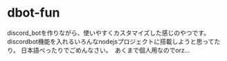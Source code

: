# dbot-fun
discord_botを作りながら、使いやすくカスタマイズした感じのやつです。
discordbot機能を入れるいろんなnodejsプロジェクトに搭載しようと思ってたり。
日本語べったりでごめんなさい。　あくまで個人用なのでorz...
